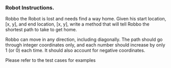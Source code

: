 ### Robot Instructions.

Robbo the Robot is lost and needs find a way home. Given his start location, [x, y], and end location, [x, y], write a method that will tell Robbo the shortest path to take to get home.

Robbo can move in any direction, including diagonally. The path should go through integer coordinates only, and each number should increase by only 1 (or 0) each time. It should also account for negative coordinates.

Please refer to the test cases for examples
